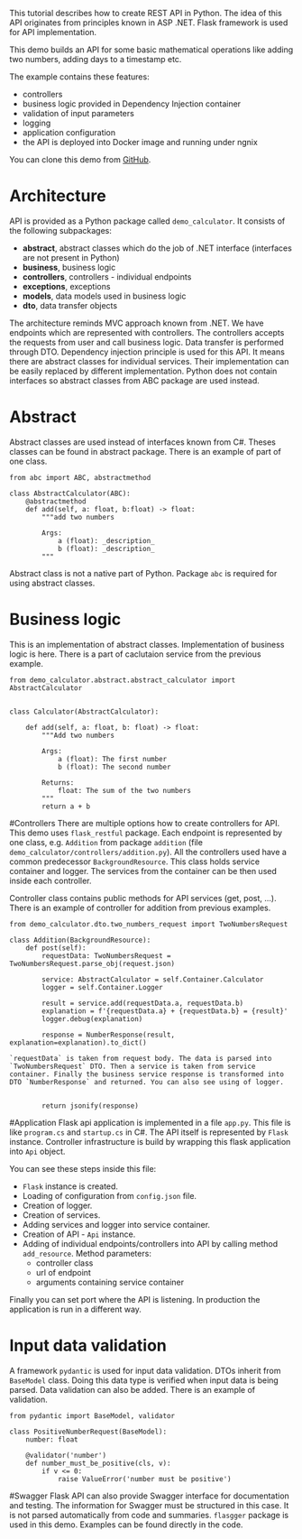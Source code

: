 This tutorial describes how to create REST API in Python. The idea of this API originates from principles known in ASP .NET. Flask framework is used for API implementation. 

This demo builds an API for some basic mathematical operations like adding two numbers, adding days to a timestamp etc.

The example contains these features:
- controllers
- business logic provided in Dependency Injection container
- validation of input parameters
- logging
- application configuration
- the API is deployed into Docker image and running under ngnix

You can clone this demo from [GitHub](https://github.com/czvabol/flask_api_demo).

# Architecture
API is provided as a Python package called `demo_calculator`. It consists of the following subpackages:
- **abstract**, abstract classes which do the job of .NET interface (interfaces are not present in Python)
- **business**, business logic
- **controllers**, controllers - individual endpoints
- **exceptions**, exceptions
- **models**, data models used in business logic
- **dto**, data transfer objects

The architecture reminds MVC approach known from .NET. We have endpoints which are represented with controllers. The controllers accepts the requests from user and call business logic. Data transfer is performed through DTO. Dependency injection principle is used for this API. It means there are abstract classes for individual services. Their implementation can be easily replaced by different implementation. Python does not contain interfaces so abstract classes from ABC package are used instead.

# Abstract
Abstract classes are used instead of interfaces known from C#. Theses classes can be found in abstract package. There is an example of part of one class.
```
from abc import ABC, abstractmethod

class AbstractCalculator(ABC):
    @abstractmethod
    def add(self, a: float, b:float) -> float:
        """add two numbers

        Args:
            a (float): _description_
            b (float): _description_
        """
```

Abstract class is not a native part of Python. Package `abc` is required for using abstract classes.

# Business logic
This is an implementation of abstract classes. Implementation of business logic is here. There is a part of caclutaion service from the previous example.

```
from demo_calculator.abstract.abstract_calculator import AbstractCalculator


class Calculator(AbstractCalculator):

    def add(self, a: float, b: float) -> float:
        """Add two numbers

        Args:
            a (float): The first number
            b (float): The second number

        Returns:
            float: The sum of the two numbers
        """
        return a + b
```

#Controllers
There are multiple options how to create controllers for API. This demo uses `flask_restful` package. Each endpoint is represented by one class, e.g. `Addition` from package `addition` (file `demo_calculator/controllers/addition.py`). All the controllers used have a common predecessor `BackgroundResource`.  This class holds service container and logger. The services from the container can be then used inside each controller.

Controller class contains public methods for API services (get, post, ...). There is an example of controller for addition from previous examples.
```
from demo_calculator.dto.two_numbers_request import TwoNumbersRequest

class Addition(BackgroundResource):
    def post(self):
        requestData: TwoNumbersRequest = TwoNumbersRequest.parse_obj(request.json)

        service: AbstractCalculator = self.Container.Calculator
        logger = self.Container.Logger

        result = service.add(requestData.a, requestData.b)
        explanation = f'{requestData.a} + {requestData.b} = {result}'
        logger.debug(explanation)

        response = NumberResponse(result, explanation=explanation).to_dict()

`requestData` is taken from request body. The data is parsed into `TwoNumbersRequest` DTO. Then a service is taken from service container. Finally the business service response is transformed into DTO `NumberResponse` and returned. You can also see using of logger.


        return jsonify(response)
```

#Application
Flask api application is implemented in a file `app.py`. This file is like `program.cs` and `startup.cs` in C#. The API itself is represented by `Flask` instance. Controller infrastructure is build by wrapping this flask application into `Api` object.

You can see these steps inside this file:

- `Flask` instance is created. 
- Loading of configuration from `config.json` file. 
- Creation of logger.
- Creation of services.
- Adding services and logger into service container.
- Creation of API - `Api` instance.
- Adding of individual endpoints/controllers into API by calling method `add_resource`. Method parameters:
  - controller class
  - url of endpoint
  - arguments containing service container

Finally you can set port where the API is listening. In production the application is run in a different way.

# Input data validation
A framework `pydantic` is used for input data validation. DTOs inherit from `BaseModel` class. Doing this data type is verified when input data is being parsed. Data validation can also be added. There is an example of validation.
```
from pydantic import BaseModel, validator

class PositiveNumberRequest(BaseModel):
    number: float

    @validator('number')
    def number_must_be_positive(cls, v):
        if v <= 0:
            raise ValueError('number must be positive')
```

#Swagger
Flask API can also provide Swagger interface for documentation and testing. The information for Swagger must be structured in this case. It is not parsed automatically from code and summaries. `flasgger` package is used in this demo. Examples can be found directly in the code. 